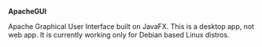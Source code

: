 **ApacheGUI**

Apache Graphical User Interface built on JavaFX.  This is a desktop app, not web app. It is currently working only for Debian based Linux distros.
